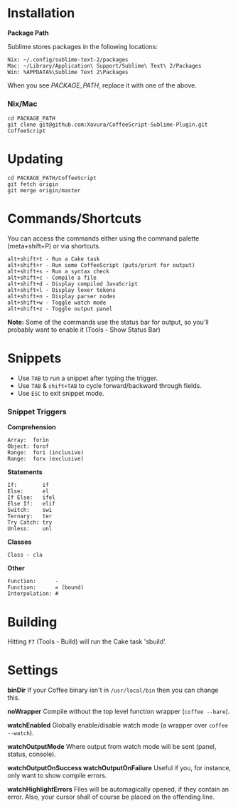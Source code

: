 # Installation

**Package Path**

Sublime stores packages in the following locations:

	Nix: ~/.config/sublime-text-2/packages
	Mac: ~/Library/Application\ Support/Sublime\ Text\ 2/Packages
	Win: %APPDATA%\Sublime Text 2\Packages

When you see *PACKAGE_PATH*, replace it with one of the above.

### Nix/Mac

	cd PACKAGE_PATH
	git clone git@github.com:Xavura/CoffeeScript-Sublime-Plugin.git CoffeeScript

# Updating

	cd PACKAGE_PATH/CoffeeScript
	git fetch origin
	git merge origin/master

# Commands/Shortcuts

You can access the commands either using the command palette (meta+shift+P) or via shortcuts.

	alt+shift+t - Run a Cake task
	alt+shift+r - Run some CoffeeScript (puts/print for output)
	alt+shift+s - Run a syntax check
	alt+shift+c - Compile a file
	alt+shift+d - Display compiled JavaScript
	alt+shift+l - Display lexer tokens
	alt+shift+n - Display parser nodes
	alt+shift+w - Toggle watch mode
	alt+shift+z - Toggle output panel

**Note:** Some of the commands use the status bar for output, so you'll probably want to enable it (Tools - Show Status Bar)

# Snippets

- Use `TAB` to run a snippet after typing the trigger.
- Use `TAB` & `shift+TAB` to cycle forward/backward through fields.
- Use `ESC` to exit snippet mode.

### Snippet Triggers

**Comprehension**

	Array:  forin
	Object: forof
	Range:  fori (inclusive)
	Range:  forx (exclusive)

**Statements**

	If:        if
	Else:      el
	If Else:   ifel
	Else If:   elif
	Switch:    swi
	Ternary:   ter
	Try Catch: try
	Unless:    unl

**Classes**

	Class - cla

**Other**

	Function:      -
	Function:      = (bound)
	Interpolation: #

# Building

Hitting `F7` (Tools - Build) will run the Cake task 'sbuild'.

# Settings

**binDir**
If your Coffee binary isn't in `/usr/local/bin` then you can change this.

**noWrapper**
Compile without the top level function wrapper (`coffee --bare`).

**watchEnabled**
Globally enable/disable watch mode (a wrapper over `coffee --watch`).

**watchOutputMode**
Where output from watch mode will be sent (panel, status, console).

**watchOutputOnSuccess
watchOutputOnFailure**
Useful if you, for instance, only want to show compile errors.

**watchHighlightErrors**
Files will be automagically opened, if they contain an error. Also, your cursor shall of course be placed on the offending line.
